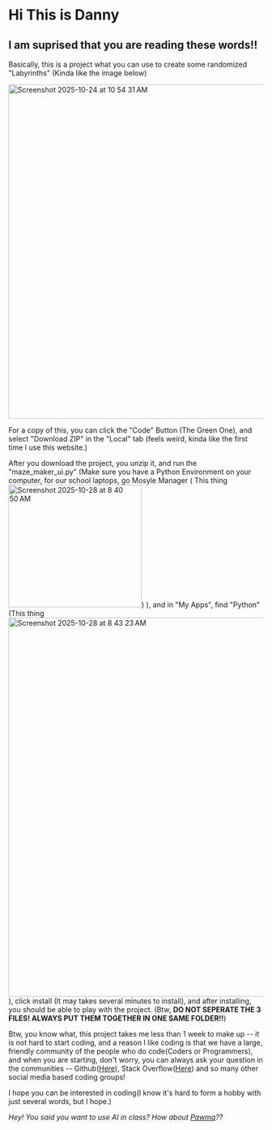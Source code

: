# Hi This is Danny

## I am suprised that you are reading these words!!

Basically, this is a project what you can use to create some randomized "Labyrinths" (Kinda like the image below)

<img width="680" height="659" alt="Screenshot 2025-10-24 at 10 54 31 AM" src="https://github.com/user-attachments/assets/251b5541-70c0-4731-bcc0-241bef3bbe4e" />

For a copy of this, you can click the "Code" Button (The Green One), and select "Download ZIP" in the "Local" tab (feels weird, kinda like the first time I use this website.)

After you download the project, you unzip it, and run the "maze_maker_ui.py" (Make sure you have a Python Environment on your computer, for our school laptops, go Mosyle Manager ( This thing<img width="263" height="242" alt="Screenshot 2025-10-28 at 8 40 50 AM" src="https://github.com/user-attachments/assets/f2c2564c-c1e6-4f9c-8014-8e089ece10d8" />) ), and in "My Apps", find "Python"(This thing<img width="1120" height="747" alt="Screenshot 2025-10-28 at 8 43 23 AM" src="https://github.com/user-attachments/assets/e555803c-67cc-478d-87d4-6896052e41c2" />), click install (It may takes several minutes to install), and after installing, you should be able to play with the project. (Btw, **DO NOT SEPERATE THE 3 FILES! ALWAYS PUT THEM TOGETHER IN ONE SAME FOLDER!!**)

Btw, you know what, this project takes me less than 1 week to make up -- it is not hard to start coding, and a reason I like coding is that we have a large, friendly community of the people who do code(Coders or Programmers), and when you are starting, don't worry, you can always ask your question in the communities -- Github([Here](https://github.com/)), Stack Overflow([Here](https://stackoverflow.com/questions)) and so many other social media based coding groups!

I hope you can be interested in coding(I know it's hard to form a hobby with just several words, but I hope.)


*Hey! You said you want to use AI in class? How about [Pawma](https://github.com/IMG25522/Pawma)??*
